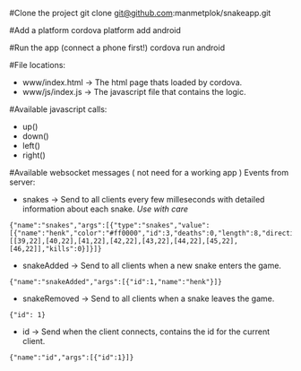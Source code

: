 #Clone the project
git clone git@github.com:manmetplok/snakeapp.git

#Add a platform
cordova platform add android 

#Run the app (connect a phone first!)
cordova run android

#File locations:
 - www/index.html   ->  The html page thats loaded by cordova.
 - www/js/index.js  ->  The javascript file that contains the logic.

#Available javascript calls:
 - up()
 - down()
 - left()
 - right()

#Available websocket messages ( not need for a working app )
Events from server:
 - snakes           -> Send to all clients every few milleseconds with detailed information about each snake. *Use with care*
```
{"name":"snakes","args":[{"type":"snakes","value":[{"name":"henk","color":"#ff0000","id":3,"deaths":0,"length":8,"direction":"right","elements":[[39,22],[40,22],[41,22],[42,22],[43,22],[44,22],[45,22],[46,22]],"kills":0}]}]}
```
 - snakeAdded       -> Send to all clients when a new snake enters the game.
```
{"name":"snakeAdded","args":[{"id":1,"name":"henk"}]}
```
 - snakeRemoved     -> Send to all clients when a snake leaves the game.
```
{"id": 1}
```
 - id               -> Send when the client connects, contains the id for the current client.
```
{"name":"id","args":[{"id":1}]}
```
 

